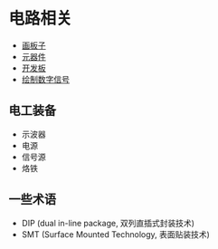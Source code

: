 # 电路相关

- [画板子](./%E7%94%BB%E6%9D%BF%E5%AD%90/)
- [元器件](./%E5%85%83%E5%99%A8%E4%BB%B6/)
- [开发板](./%E5%BC%80%E5%8F%91%E6%9D%BF/)
- [绘制数字信号](https://lgl88911.github.io/2020/05/22/%E6%95%B0%E5%AD%97%E7%94%B5%E8%B7%AF%E6%B3%A2%E5%BD%A2%E5%9B%BE%E7%BB%98%E5%88%B6%E5%B7%A5%E5%85%B7WaveDrom%E7%AE%80%E4%BB%8B/)



## 电工装备

- 示波器
- 电源
- 信号源
- 烙铁



## 一些术语

- DIP (dual in-line package, 双列直插式封装技术)
- SMT (Surface Mounted Technology, 表面贴装技术)